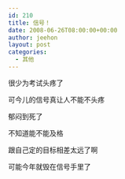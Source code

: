 ```yaml
---
id: 210
title: 信号！
date: 2008-06-26T08:00:00+00:00
author: jeehon
layout: post
categories:
  - 其他
---
```

很少为考试头疼了
  
可今儿的信号真让人不能不头疼
  
郁闷到死了
  
不知道能不能及格
  
跟自己定的目标相差太远了啊
  
可能今年就毁在信号手里了